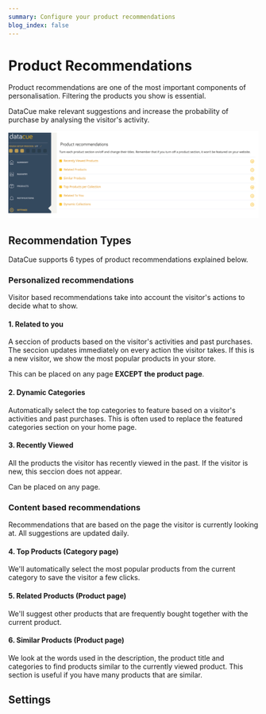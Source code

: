```yaml
---
summary: Configure your product recommendations
blog_index: false
---
```

# Product Recommendations

Product recommendations are one of the most important components of personalisation. Filtering the products you show is essential. 

DataCue make relevant suggestions and increase the probability of purchase by analysing the visitor's activity. 

![](/media/tipos-de-recomendaciones.jpg)

## Recommendation Types

DataCue supports 6 types of product recommendations explained below.

### Personalized recommendations

Visitor based recommendations take into account the visitor's actions to decide what to show.

#### 1. Related to you

A seccion of products based on the visitor's activities and past purchases. The seccion updates immediately on every action the visitor takes. If this is a new visitor, we show the most popular products in your store.

This can be placed on any page **EXCEPT the product page**.

#### 2. Dynamic Categories

Automatically select the top categories to feature based on a visitor's activities and past purchases. This is often used to replace the featured categories section on your home page.

#### 3. Recently Viewed

All the products the visitor has recently viewed in the past. If the visitor is new, this seccion does not appear.

Can be placed on any page.

### Content based recommendations

Recommendations that are based on the page the visitor is currently looking at. All suggestions are updated daily.

#### 4. Top Products (Category page)

We'll automatically select the most popular products from the current category to save the visitor a few clicks.

#### 5. Related Products (Product page)

We'll suggest other products that are frequently bought together with the current product.

#### 6. Similar Products (Product page)

We look at the words used in the description, the product title and categories to find products similar to the currently viewed product. This section is useful if you have many products that are similar.

## Settings